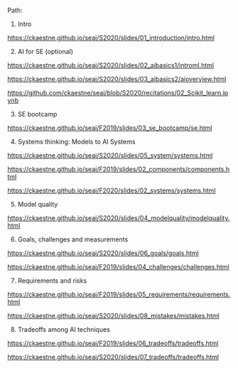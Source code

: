 Path:

1. Intro

https://ckaestne.github.io/seai/S2020/slides/01_introduction/intro.html

2. AI for SE (optional)

https://ckaestne.github.io/seai/S2020/slides/02_aibasics1/introml.html

https://ckaestne.github.io/seai/S2020/slides/03_aibasics2/aioverview.html

https://github.com/ckaestne/seai/blob/S2020/recitations/02_Scikit_learn.ipynb

3. SE bootcamp

https://ckaestne.github.io/seai/F2019/slides/03_se_bootcamp/se.html

4. Systems thinking: Models to AI Systems

https://ckaestne.github.io/seai/S2020/slides/05_system/systems.html

https://ckaestne.github.io/seai/F2019/slides/02_components/components.html

https://ckaestne.github.io/seai/F2020/slides/02_systems/systems.html

5. Model quality

https://ckaestne.github.io/seai/S2020/slides/04_modelquality/modelquality.html

6. Goals, challenges and measurements

https://ckaestne.github.io/seai/S2020/slides/06_goals/goals.html

https://ckaestne.github.io/seai/F2019/slides/04_challenges/challenges.html

7. Requirements and risks

https://ckaestne.github.io/seai/F2019/slides/05_requirements/requirements.html

https://ckaestne.github.io/seai/S2020/slides/08_mistakes/mistakes.html

8. Tradeoffs among AI techniques

https://ckaestne.github.io/seai/F2019/slides/06_tradeoffs/tradeoffs.html

https://ckaestne.github.io/seai/S2020/slides/07_tradeoffs/tradeoffs.html
